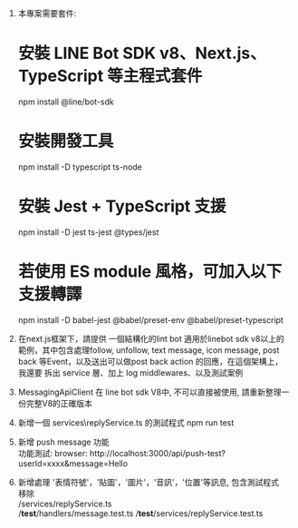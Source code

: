 1. 本專案需要套件:
   # 安裝 LINE Bot SDK v8、Next.js、TypeScript 等主程式套件
    npm install @line/bot-sdk

    # 安裝開發工具
    npm install -D typescript ts-node

    # 安裝 Jest + TypeScript 支援
    npm install -D jest ts-jest @types/jest

    # 若使用 ES module 風格，可加入以下支援轉譯
    npm install -D babel-jest @babel/preset-env @babel/preset-typescript

2. 在next.js框架下，請提供 一個結構化的lint bot 適用於linebot sdk v8以上的範例，其中包含處理follow, unfollow, text message, icon message, post back 等Event，以及送出可以做post back action 的回應，在這個架構上，我還要 拆出 service 層、加上 log middlewares、以及測試案例

3. MessagingApiClient 在 line bot sdk V8中, 不可以直接被使用, 請重新整理一份完整V8的正確版本

4. 新增一個 services\replyService.ts 的測試程式    npm run test

5. 新增 push message 功能       
   功能測試: browser:  http://localhost:3000/api/push-test?userId=xxxx&message=Hello

6. 新增處理 '表情符號'，'貼圖'，'圖片'，'音訊'，'位置'等訊息, 
   包含測試程式  
   移除  
      /services/replyService.ts    
      /__test__/handlers/message.test.ts 
      /__test__/services/replyService.test.ts   
